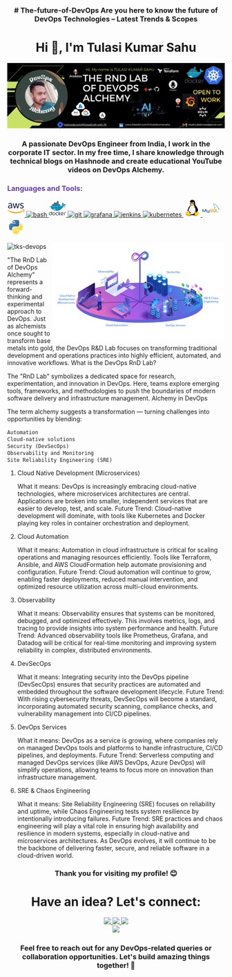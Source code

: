 
<h3 align="center"># The-future-of-DevOps
Are you here to know the future of DevOps Technologies – Latest Trends &amp; Scopes</h3>
<h1 align="center">Hi 👋, I'm Tulasi Kumar Sahu</h1>

<div align="center">
  <img src="https://github.com/Tks-Devops/The-future-of-DevOps/blob/main/Black Green Modern Digital Marketing Open to Work LinkedIn Banner.png" alt="Tulasi Kumar Sahu Profile" width="800">
</div>

<h3 align="center">A passionate DevOps Engineer from India, I work in the corporate IT sector. In my free time, I share knowledge through technical blogs on Hashnode and create educational YouTube videos on DevOps Alchemy.</h3>
<h3 align="left" style="color: #673AB7;">Languages and Tools:</h3>
<p align="left">
  <a href="https://aws.amazon.com" target="_blank" rel="noreferrer"> 
    <img src="https://raw.githubusercontent.com/devicons/devicon/master/icons/amazonwebservices/amazonwebservices-original-wordmark.svg" alt="aws" width="40" height="40"/> 
  </a> 
  <a href="https://www.gnu.org/software/bash/" target="_blank" rel="noreferrer"> 
    <img src="https://www.vectorlogo.zone/logos/gnu_bash/gnu_bash-icon.svg" alt="bash" width="40" height="40"/> 
  </a> 
  <a href="https://www.docker.com/" target="_blank" rel="noreferrer"> 
    <img src="https://raw.githubusercontent.com/devicons/devicon/master/icons/docker/docker-original-wordmark.svg" alt="docker" width="40" height="40"/> 
  </a> 
  <a href="https://git-scm.com/" target="_blank" rel="noreferrer"> 
    <img src="https://www.vectorlogo.zone/logos/git-scm/git-scm-icon.svg" alt="git" width="40" height="40"/> 
  </a> 
  <a href="https://grafana.com" target="_blank" rel="noreferrer"> 
    <img src="https://www.vectorlogo.zone/logos/grafana/grafana-icon.svg" alt="grafana" width="40" height="40"/> 
  </a> 
  <a href="https://www.jenkins.io" target="_blank" rel="noreferrer"> 
    <img src="https://www.vectorlogo.zone/logos/jenkins/jenkins-icon.svg" alt="jenkins" width="40" height="40"/> 
  </a> 
  <a href="https://kubernetes.io" target="_blank" rel="noreferrer"> 
    <img src="https://www.vectorlogo.zone/logos/kubernetes/kubernetes-icon.svg" alt="kubernetes" width="40" height="40"/> 
  </a> 
  <a href="https://www.linux.org/" target="_blank" rel="noreferrer"> 
    <img src="https://raw.githubusercontent.com/devicons/devicon/master/icons/linux/linux-original.svg" alt="linux" width="40" height="40"/> 
  </a> 
  <a href="https://www.mysql.com/" target="_blank" rel="noreferrer"> 
    <img src="https://raw.githubusercontent.com/devicons/devicon/master/icons/mysql/mysql-original-wordmark.svg" alt="mysql" width="40" height="40"/> 
  </a> 
  <a href="https://www.python.org" target="_blank" rel="noreferrer"> 
    <img src="https://raw.githubusercontent.com/devicons/devicon/master/icons/python/python-original.svg" alt="python" width="40" height="40"/> 
  </a> 
</p>
<img align="right" alt="Coding" width="400" src="devOps-cloud-native.gif">

<p align="left">
  <img src="https://komarev.com/ghpvc/?username=tks-devops&label=Profile%20views&color=0e75b6&style=flat" alt="tks-devops" />
</p>
"The RnD Lab of DevOps Alchemy" represents a forward-thinking and experimental approach to DevOps. Just as alchemists once sought to transform base metals into gold, the DevOps R&D Lab focuses on transforming traditional development and operations practices into highly efficient, automated, and innovative workflows.
What is the DevOps RnD Lab?

The "RnD Lab" symbolizes a dedicated space for research, experimentation, and innovation in DevOps. Here, teams explore emerging tools, frameworks, and methodologies to push the boundaries of modern software delivery and infrastructure management.
Alchemy in DevOps

The term alchemy suggests a transformation — turning challenges into opportunities by blending:

    Automation
    Cloud-native solutions
    Security (DevSecOps)
    Observability and Monitoring
    Site Reliability Engineering (SRE)
1. Cloud Native Development (Microservices)

    What it means: DevOps is increasingly embracing cloud-native technologies, where microservices architectures are central. Applications are broken into smaller, independent services that are easier to develop, test, and scale.
    Future Trend: Cloud-native development will dominate, with tools like Kubernetes and Docker playing key roles in container orchestration and deployment.

2. Cloud Automation

    What it means: Automation in cloud infrastructure is critical for scaling operations and managing resources efficiently. Tools like Terraform, Ansible, and AWS CloudFormation help automate provisioning and configuration.
    Future Trend: Cloud automation will continue to grow, enabling faster deployments, reduced manual intervention, and optimized resource utilization across multi-cloud environments.

3. Observability

    What it means: Observability ensures that systems can be monitored, debugged, and optimized effectively. This involves metrics, logs, and tracing to provide insights into system performance and health.
    Future Trend: Advanced observability tools like Prometheus, Grafana, and Datadog will be critical for real-time monitoring and improving system reliability in complex, distributed environments.

4. DevSecOps

    What it means: Integrating security into the DevOps pipeline (DevSecOps) ensures that security practices are automated and embedded throughout the software development lifecycle.
    Future Trend: With rising cybersecurity threats, DevSecOps will become a standard, incorporating automated security scanning, compliance checks, and vulnerability management into CI/CD pipelines.

5. DevOps Services

    What it means: DevOps as a service is growing, where companies rely on managed DevOps tools and platforms to handle infrastructure, CI/CD pipelines, and deployments.
    Future Trend: Serverless computing and managed DevOps services (like AWS DevOps, Azure DevOps) will simplify operations, allowing teams to focus more on innovation than infrastructure management.

6. SRE & Chaos Engineering

    What it means: Site Reliability Engineering (SRE) focuses on reliability and uptime, while Chaos Engineering tests system resilience by intentionally introducing failures.
    Future Trend: SRE practices and chaos engineering will play a vital role in ensuring high availability and resilience in modern systems, especially in cloud-native and microservices architectures.
   As DevOps evolves, it will continue to be the backbone of delivering faster, secure, and reliable software in a cloud-driven world.

<h3 align="center">Thank you for visiting my profile! 😊</h3>
<h1 align="center" >Have an idea? Let's connect:</h1>

<div align="center" gap="20px">
<a href="https://www.linkedin.com/in/tulasikumarsahu/">
<img width="70px" src="https://img.shields.io/badge/-%2312100E.svg?&logo=linkedin&logoColor=white" />
</a>

<a href="https://hashnode.com/@CloudCraft-with-TK">
<img  width="70px" src="https://img.shields.io/badge/-%2312100E.svg?&logo=hashnoad&logoColor=white" />
</a>

<a href="https://github.com/Tks-Devops">
<img  width="70px" src="https://img.shields.io/badge/-%2312100E.svg?&logo=github&logoColor=white" />
</a>
</div>

<div align="center" gap="20px">
<a href="https://www.youtube.com/@DevOpsAlchemy">
<img  width="70px" src="https://img.shields.io/badge/-%2312100E.svg?&logo=youtube&logoColor=white" />
</a>
</div>
<h3 align="center">Feel free to reach out for any DevOps-related queries or collaboration opportunities. Let's build amazing things together! 🚀</h3>

